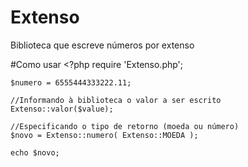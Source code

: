 Extenso
=======

Biblioteca que escreve números por extenso

#Como usar
	<?php
	require 'Extenso.php';

	$numero = 6555444333222.11;

	//Informando à biblioteca o valor a ser escrito
	Extenso::valor($value);

	//Especificando o tipo de retorno (moeda ou número)
	$novo = Extenso::numero( Extenso::MOEDA );

	echo $novo;

